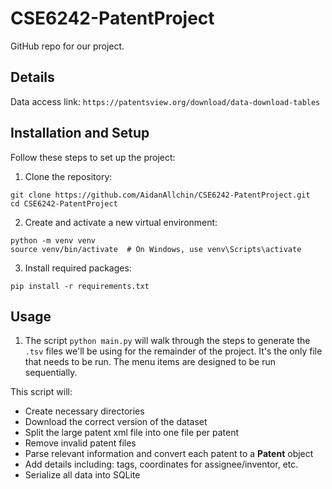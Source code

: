 # CSE6242-PatentProject

GitHub repo for our project.

## Details

Data access link: `https://patentsview.org/download/data-download-tables`

## Installation and Setup

Follow these steps to set up the project:

1. Clone the repository:

```
git clone https://github.com/AidanAllchin/CSE6242-PatentProject.git
cd CSE6242-PatentProject
```

2. Create and activate a new virtual environment:

```
python -m venv venv
source venv/bin/activate  # On Windows, use venv\Scripts\activate
```

3. Install required packages:

```
pip install -r requirements.txt
```

## Usage

1. The script `python main.py` will walk through the steps to generate the `.tsv` files we'll be using for the remainder of the project. It's the only file that needs to be run. The menu items are designed to be run sequentially.

This script will:

- Create necessary directories
- Download the correct version of the dataset
- Split the large patent xml file into one file per patent
- Remove invalid patent files
- Parse relevant information and convert each patent to a **Patent** object
- Add details including: tags, coordinates for assignee/inventor, etc.
- Serialize all data into SQLite
